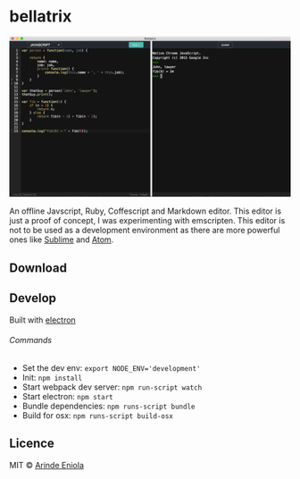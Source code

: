 # bellatrix
![screenshot](media/screenshot.png)

An offline Javscript, Ruby, Coffescript and Markdown editor. This editor is just a proof of concept, I was experimenting with emscripten.
This editor is not to be used as a development environment as there are more powerful ones like [Sublime](http://www.sublimetext.com) and [Atom](https://atom.io).

## Download

## Develop
Built with [electron](http://electron.atom.io)

###### Commands
- Set the dev env: `export NODE_ENV='development'`
- Init: `npm install`
- Start webpack dev server: `npm run-script watch`
- Start electron: `npm start`
- Bundle dependencies: `npm runs-script bundle`
- Build for osx: `npm runs-script build-osx`


## Licence

MIT © [Arinde Eniola](http://github.com/andela-earinde)